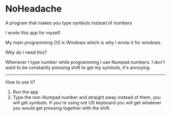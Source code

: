 # NoHeadache
 A program that makes you type symbols instead of numbers

I wrote this app for myself.

My main programming OS is Windows which is why I wrote it for windows.

Why do I need this? 

Whenever I type number while programming I use Numpad numbers. I don't want to be constantly pressing shift to get my symbols, it's annoying.

---
How to use it?

1. Run the app
2. Type the non-Numpad number and straight away instead of them, you will get symbols. If you're using not US keyboard you will get whatever you would get pressing together with the shift.

